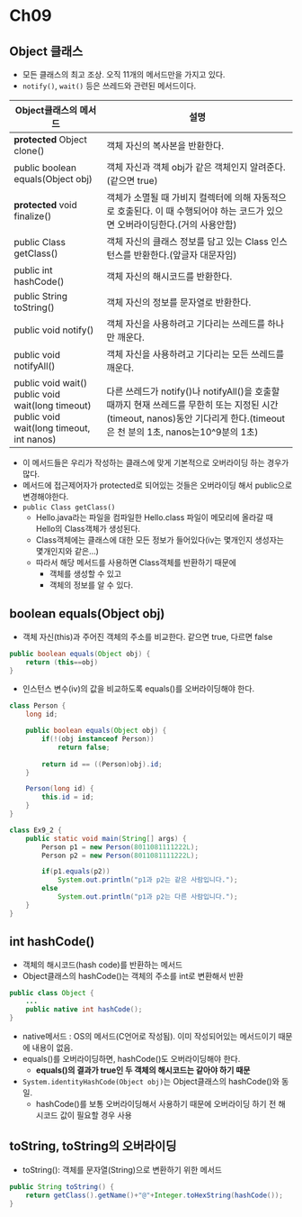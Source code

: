 # Ch09
## Object 클래스
- 모든 클래스의 최고 조상. 오직 11개의 메서드만을 가지고 있다.
- `notify()`, `wait()` 등은 쓰레드와 관련된 메서드이다.

|Object클래스의 메서드|설명|
|---|---|
|**protected** Object clone()|객체 자신의 복사본을 반환한다.|
|public boolean equals(Object obj)|객체 자신과 객체 obj가 같은 객체인지 알려준다.(같으면 true)|
|**protected** void finalize()|객체가 소멸될 때 가비지 컬렉터에 의해 자동적으로 호출된다. 이 때 수행되어야 하는 코드가 있으면 오버라이딩한다.(거의 사용안함)|
|public Class getClass()|객체 자신의 클래스 정보를 담고 있는 Class 인스턴스를 반환한다.(앞글자 대문자임)|
|public int hashCode()|객체 자신의 해시코드를 반환한다.|
|public String toString()|객체 자신의 정보를 문자열로 반환한다.|
|public void notify()|객체 자신을 사용하려고 기다리는 쓰레드를 하나만 깨운다.|
|public void notifyAll()|객체 자신을 사용하려고 기다리는 모든 쓰레드를 깨운다.|
|public void wait()<br>public void wait(long timeout)<br>public void wait(long timeout, int nanos)|다른 쓰레드가 notify()나 notifyAll()을 호출할 때까지 현재 쓰레드를 무한히 또는 지정된 시간(timeout, nanos)동안 기다리게 한다.(timeout은 천 분의 1초, nanos는10^9분의 1초)|

- 이 메서드들은 우리가 작성하는 클래스에 맞게 기본적으로 오버라이딩 하는 경우가 많다.
- 메서드에 접근제어자가 protected로 되어있는 것들은 오버라이딩 해서 public으로 변경해야한다.
- `public Class getClass()`
    - Hello.java라는 파일을 컴파일한 Hello.class 파일이 메모리에 올라갈 때 Hello의 Class객체가 생성된다. 
    - Class객체에는 클래스에 대한 모든 정보가 들어있다(iv는 몇개인지 생성자는 몇개인지와 같은...)
    - 따라서 해당 메서드를 사용하면 Class객체를 반환하기 때문에
        - 객체를 생성할 수 있고
        - 객체의 정보를 알 수 있다.
## boolean equals(Object obj)
- 객체 자신(this)과 주어진 객체의 주소를 비교한다. 같으면 true, 다르면 false
```java
public boolean equals(Object obj) {
    return (this==obj)
}
```
- 인스턴스 변수(iv)의 값을 비교하도록 equals()를 오버라이딩해야 한다.
```java
class Person {
	long id;

	public boolean equals(Object obj) {
		if(!(obj instanceof Person))
			return false;
		
		return id == ((Person)obj).id;
	}

	Person(long id) {
		this.id = id;
	}
}

class Ex9_2 {
	public static void main(String[] args) {
		Person p1 = new Person(8011081111222L);
		Person p2 = new Person(8011081111222L);

		if(p1.equals(p2))
			System.out.println("p1과 p2는 같은 사람입니다.");   
		else
			System.out.println("p1과 p2는 다른 사람입니다.");
	}
}
```
## int hashCode()
- 객체의 해시코드(hash code)를 반환하는 메서드
- Object클래스의 hashCode()는 객체의 주소를 int로 변환해서 반환
```java
public class Object {
    ...
    public native int hashCode();
}
```
- native메서드 : OS의 메서드(C언어로 작성됨). 이미 작성되어있는 메서드이기 때문에 내용이 없음.
- equals()를 오버라이딩하면, hashCode()도 오버라이딩해야 한다.
    - **equals()의 결과가 true인 두 객체의 해시코드는 같아야 하기 때문**
- `System.identityHashCode(Object obj)`는 Object클래스의 hashCode()와 동일.
    - hashCode()를 보통 오버라이딩해서 사용하기 때문에 오버라이딩 하기 전 해시코드 값이 필요할 경우 사용

## toString, toString의 오버라이딩
- toString(): 객체를 문자열(String)으로 변환하기 위한 메서드
```java
public String toString() {
    return getClass().getName()+"@"+Integer.toHexString(hashCode());
}
```